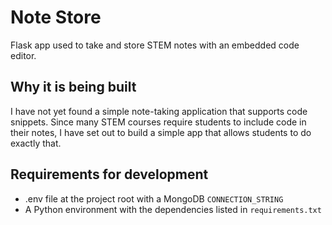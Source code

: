 # Note Store
Flask app used to take and store STEM notes with an embedded code editor.

## Why it is being built
I have not yet found a simple note-taking application that supports code snippets. Since many STEM courses require students to include code in their notes, I have set out to build a simple
app that allows students to do exactly that.

## Requirements for development
- .env file at the project root with a MongoDB `CONNECTION_STRING`
- A Python environment with the dependencies listed in `requirements.txt`